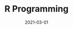 ---
title: "R Programming"
collection: teaching
type: "TA, graduate course"
permalink: /teaching/2021-spring
venue: "Peking University, Guanghua School of Management"
date: 2021-03-01
---